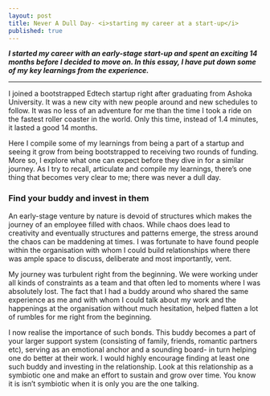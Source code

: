 ```yaml
---
layout: post
title: Never A Dull Day- <i>starting my career at a start-up</i>
published: true
---
```

_**I started my career with an early-stage start-up and spent an exciting 14 months before I decided to move on. In this essay, I have put down some of my key learnings from the experience.**_

----

I joined a bootstrapped Edtech startup right after graduating from Ashoka University. It was a new city with new people around and new schedules to follow. It was no less of an adventure for me than the time I took a ride on the fastest roller coaster in the world. Only this time, instead of 1.4 minutes, it lasted a good 14 months. 

Here I compile some of my learnings from being a part of a startup and seeing it grow from being bootstrapped to receiving two rounds of funding. More so, I explore what one can expect before they dive in for a similar journey. As I try to recall, articulate and compile my learnings, there’s one thing that becomes very clear to me; there was never a dull day.

### Find your buddy and invest in them 

An early-stage venture by nature is devoid of structures which makes the journey of an employee filled with chaos. While chaos does lead to creativity and eventually structures and patterns emerge, the stress around the chaos can be maddening at times. I was fortunate to have found people within the organisation with whom I could build relationships where there was ample space to discuss, deliberate and most importantly, vent. 

My journey was turbulent right from the beginning. We were working under all kinds of constraints as a team and that often led to moments where I was absolutely lost. The fact that I had a buddy around who shared the same experience as me and with whom I could talk about my work and the happenings at the organisation without much hesitation, helped flatten a lot of rumbles for me right from the beginning. 

I now realise the importance of such bonds. This buddy becomes a part of your larger support system (consisting of family, friends, romantic partners etc), serving as an emotional anchor and a sounding board- in turn helping one do better at their work. I would highly encourage finding at least one such buddy and investing in the relationship. Look at this relationship as a symbiotic one and make an effort to sustain and grow over time. You know it is isn’t symbiotic when it is only you are the one talking. 
